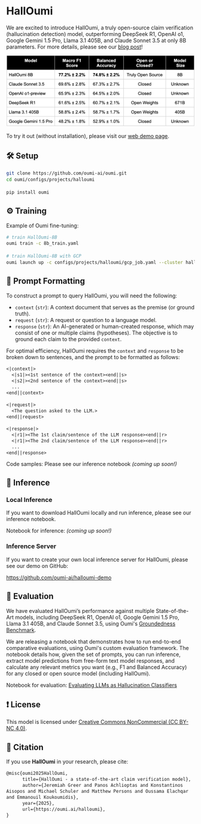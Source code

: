 # HallOumi

We are excited to introduce HallOumi, a truly open-source claim verification (hallucination detection) model, outperforming DeepSeek R1, OpenAI o1, Google Gemini 1.5 Pro, Llama 3.1 405B, and Claude Sonnet 3.5 at only 8B parameters. For more details, please see our [blog post](https://oumi.ai/blog/posts/introducing-halloumi)!

![HallOumi Performance](./img/halloumi_table.png)

To try it out (without installation), please visit our [web demo page](https://oumi.ai/halloumi-demo).

## 🛠 Setup
```bash
git clone https://github.com/oumi-ai/oumi.git
cd oumi/configs/projects/halloumi

pip install oumi
```

## ⚙️ Training
Example of Oumi fine-tuning:
```bash
# train HallOumi-8B
oumi train -c 8b_train.yaml

# train HallOumi-8B with GCP
oumi launch up -c configs/projects/halloumi/gcp_job.yaml --cluster halloumi-8b-sft
```

## 🚀 Prompt Formatting
To construct a prompt to query HallOumi, you will need the following:
- `context` (`str`): A context document that serves as the premise (or ground truth).
- `request` (`str`): A request or question to a language model.
- `response` (`str`): An AI-generated or human-created response, which may consist of one or multiple claims (hypotheses). The objective is to ground each claim to the provided `context`.

For optimal efficiency, HallOumi requires the `context` and `response` to be broken down to sentences, and the prompt to be formatted as follows:
```
<|context|>
  <|s1|><1st sentence of the context><end||s>
  <|s2|><2nd sentence of the context><end||s>
  ...
<end||context>

<|request|>
  <The question asked to the LLM.>
<end||request>

<|response|>
  <|r1|><The 1st claim/sentence of the LLM response><end||r>
  <|r1|><The 2nd claim/sentence of the LLM response><end||r>
  ...
<end||response>
```

<!-- FIXME: HF prompt formatting does not seem up-to-date: https://huggingface.co/datasets/oumi-ai/oumi-groundedness-benchmark -->

Code samples: Please see our inference notebook _(coming up soon!)_ <!-- TBA: Add link to generative HallOumi inference notebook (owner: Kostas) -->

## 🚀 Inference

### Local Inference

If you want to download HallOumi locally and run inference, please see our inference notebook.

Notebook for inference: _(coming up soon!)_ <!-- TBA: Add link to generative HallOumi inference notebook (owner: Kostas) -->

### Inference Server

If you want to create your own local inference server for HallOumi, please see our demo on GitHub:

https://github.com/oumi-ai/halloumi-demo


## 🚀 Evaluation
We have evaluated HallOumi’s performance against multiple State-of-the-Art models, including DeepSeek R1, OpenAI o1, Google Gemini 1.5 Pro, Llama 3.1 405B, and Claude Sonnet 3.5, using Oumi's [Groundedness Benchmark](https://huggingface.co/datasets/oumi-ai/oumi-groundedness-benchmark).

We are releasing a notebook that demonstrates how to run end-to-end comparative evaluations, using Oumi's custom evaluation framework. The notebook details how, given the set of prompts, you can run inference, extract model predictions from free-form text model responses, and calculate any relevant metrics you want (e.g., F1 and Balanced Accuracy) for any closed or open source model (including HallOumi).

Notebook for evaluation: [Evaluating LLMs as Hallucination Classifiers](https://github.com/oumi-ai/oumi/blob/main/configs/projects/halloumi/halloumi_eval_notebook.ipynb)

## ❗️ License
This model is licensed under [Creative Commons NonCommercial (CC BY-NC 4.0)](https://creativecommons.org/licenses/by-nc/4.0/legalcode).

## 📖 Citation
If you use **HallOumi** in your research, please cite:
```
@misc{oumi2025HallOumi,
      title={HallOumi - a state-of-the-art claim verification model},
      author={Jeremiah Greer and Panos Achlioptas and Konstantinos Aisopos and Michael Schuler and Matthew Persons and Oussama Elachqar and Emmanouil Koukoumidis},
      year={2025},
      url={https://oumi.ai/halloumi},
}
```
